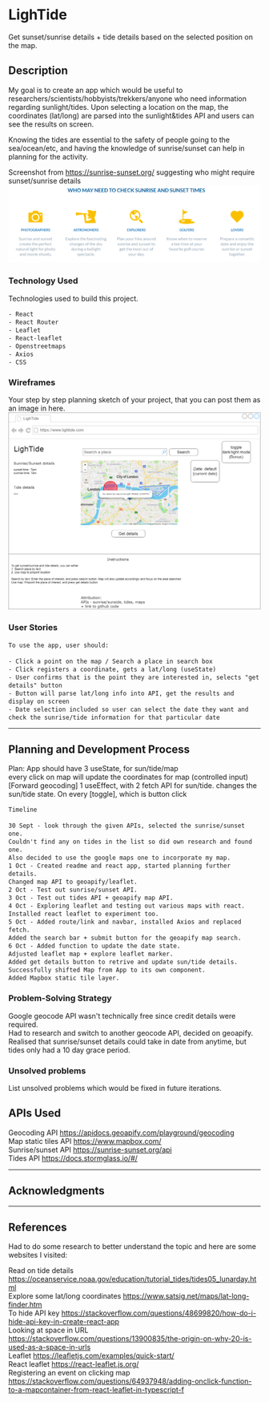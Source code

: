 <!-- GA SEI 32 Project 2: FrontEnd with API -->
<!-- ZY, 1 Oct 2021 -->

# LighTide

Get sunset/sunrise details + tide details based on the selected position on the map.

## Description

My goal is to create an app which would be useful to researchers/scientists/hobbyists/trekkers/anyone who need information regarding sunlight/tides. Upon selecting a location on the map, the coordinates (lat/long) are parsed into the sunlight&tides API and users can see the results on screen.

Knowing the tides are essential to the safety of people going to the sea/ocean/etc, and having the knowledge of sunrise/sunset can help in planning for the activity.

Screenshot from https://sunrise-sunset.org/ suggesting who might require sunset/sunrise details
<img src="Images/sunrise_sunset.png"/>

### Technology Used
Technologies used to build this project. 

```
- React
- React Router
- Leaflet
- React-leaflet
- Openstreetmaps
- Axios
- CSS
```
<!-- - Bootstrap with react
- Ajax (axios) for API
- etc.. -->

### Wireframes

Your step by step planning sketch of your project, that you can post them as an image in here.
<img src="Images/wireframe.png"/>

### User Stories


```
To use the app, user should:

- Click a point on the map / Search a place in search box
- Click registers a coordinate, gets a lat/long (useState)
- User confirms that is the point they are interested in, selects "get details" button
- Button will parse lat/long info into API, get the results and display on screen
- Date selection included so user can select the date they want and check the sunrise/tide information for that particular date

```

---

## Planning and Development Process
Plan:
App should have 3 useState, for sun/tide/map  
every click on map will update the coordinates for map (controlled input) [Forward geocoding]
1 useEffect, with 2 fetch API for sun/tide. changes the sun/tide state. On every [toggle], which is button click  


```
Timeline

30 Sept - look through the given APIs, selected the sunrise/sunset one. 
Couldn't find any on tides in the list so did own research and found one. 
Also decided to use the google maps one to incorporate my map.
1 Oct - Created readme and react app, started planning further details. 
Changed map API to geoapify/leaflet.
2 Oct - Test out sunrise/sunset API.
3 Oct - Test out tides API + geoapify map API.
4 Oct - Exploring leaflet and testing out various maps with react. Installed react leaflet to experiment too.
5 Oct - Added route/link and navbar, installed Axios and replaced fetch.
Added the search bar + submit button for the geoapify map search.
6 Oct - Added function to update the date state. 
Adjusted leaflet map + explore leaflet marker.
Added get details button to retrive and update sun/tide details.
Successfully shifted Map from App to its own component.
Added Mapbox static tile layer.
```

### Problem-Solving Strategy

Google geocode API wasn't technically free since credit details were required.  
Had to research and switch to another geocode API, decided on geoapify.  
Realised that sunrise/sunset details could take in date from anytime, but tides only had a 10 day grace period.  


### Unsolved problems

List unsolved problems which would be fixed in future iterations.

## APIs Used

Geocoding API https://apidocs.geoapify.com/playground/geocoding  
Map static tiles API https://www.mapbox.com/  
Sunrise/sunset API https://sunrise-sunset.org/api  
Tides API https://docs.stormglass.io/#/  

---

## Acknowledgments


---

 ## References
Had to do some research to better understand the topic and here are some websites I visited:  

Read on tide details https://oceanservice.noaa.gov/education/tutorial_tides/tides05_lunarday.html  
Explore some lat/long coordinates https://www.satsig.net/maps/lat-long-finder.htm  
To hide API key https://stackoverflow.com/questions/48699820/how-do-i-hide-api-key-in-create-react-app  
Looking at space in URL https://stackoverflow.com/questions/13900835/the-origin-on-why-20-is-used-as-a-space-in-urls  
Leaflet https://leafletjs.com/examples/quick-start/  
React leaflet https://react-leaflet.js.org/  
Registering an event on clicking map https://stackoverflow.com/questions/64937948/adding-onclick-function-to-a-mapcontainer-from-react-leaflet-in-typescript-f  